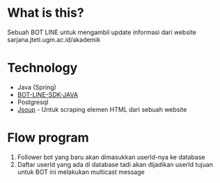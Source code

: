 # What is this?
Sebuah BOT LINE untuk mengambil update informasi dari website sarjana.jteti.ugm.ac.id/akademik

# Technology
* Java (Spring)
* [BOT-LINE-SDK-JAVA](https://github.com/line/line-bot-sdk-java)
* Postgresql
* [Jsoup](https://jsoup.org) - Untuk scraping elemen HTML dari sebuah website

# Flow program
1. Follower bot yang baru akan dimasukkan userId-nya ke database
2. Daftar userId yang ada di database tadi akan dijadikan userId tujuan untuk BOT ini melakukan multicast message
